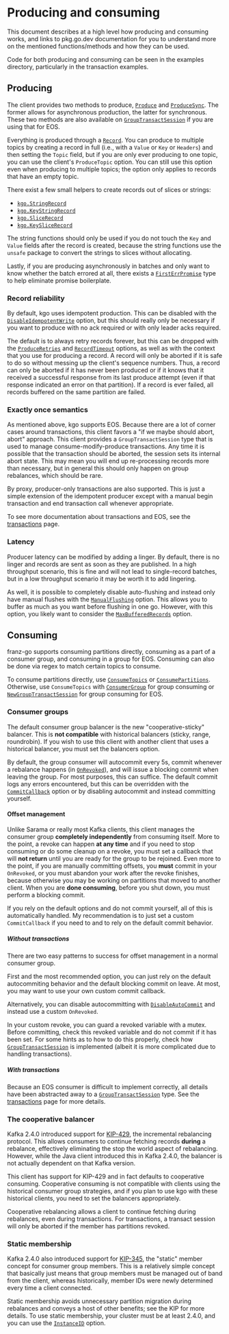 Producing and consuming
===

This document describes at a high level how producing and consuming works, and
links to pkg.go.dev documentation for you to understand more on the mentioned
functions/methods and how they can be used.

Code for both producing and consuming can be seen in the examples directory,
particularly in the transaction examples.

## Producing

The client provides two methods to produce, [`Produce`][1] and
[`ProduceSync`][2]. The former allows for asynchronous production, the latter
for synchronous. These two methods are also available on
[`GroupTransactSession`][3] if you are using that for EOS.

Everything is produced through a [`Record`][4]. You can produce to multiple
topics by creating a record in full (i.e., with a `Value` or `Key` or
`Headers`) and then setting the `Topic` field, but if you are only ever
producing to one topic, you can use the client's `ProduceTopic` option.  You
can still use this option even when producing to multiple topics; the option
only applies to records that have an empty topic.

There exist a few small helpers to create records out of slices or strings:

* [`kgo.StringRecord`][5]
* [`kgo.KeyStringRecord`][6]
* [`kgo.SliceRecord`][7]
* [`kgo.KeySliceRecord`][8]

The string functions should only be used if you do not touch the `Key` and
`Value` fields after the record is created, because the string functions use
the `unsafe` package to convert the strings to slices without allocating.

Lastly, if you are producing asynchronously in batches and only want to know
whether the batch errored at all, there exists a [`FirstErrPromise`][9] type to
help eliminate promise boilerplate.

[1]: https://pkg.go.dev/github.com/twmb/franz-go/pkg/kgo#Client.Produce
[2]: https://pkg.go.dev/github.com/twmb/franz-go/pkg/kgo#Client.ProduceSync
[3]: https://pkg.go.dev/github.com/twmb/franz-go/pkg/kgo#GroupTransactSession
[4]: https://pkg.go.dev/github.com/twmb/franz-go/pkg/kgo#Record
[5]: https://pkg.go.dev/github.com/twmb/franz-go/pkg/kgo#StringRecord
[6]: https://pkg.go.dev/github.com/twmb/franz-go/pkg/kgo#KeyStringRecord
[7]: https://pkg.go.dev/github.com/twmb/franz-go/pkg/kgo#SliceRecord
[8]: https://pkg.go.dev/github.com/twmb/franz-go/pkg/kgo#KeySliceRecord
[9]: https://pkg.go.dev/github.com/twmb/franz-go/pkg/kgo#FirstErrPromise

### Record reliability

By default, kgo uses idempotent production. This can be disabled with the
[`DisableIdempotentWrite`][10] option, but this should really only be necessary
if you want to produce with no ack required or with only leader acks required.

[10]: https://pkg.go.dev/github.com/twmb/franz-go/pkg/kgo#DisableIdempotentWrite

The default is to always retry records forever, but this can be dropped with
the [`ProduceRetries`][11] and [`RecordTimeout`][12] options, as well as with
the context that you use for producing a record. A record will only be aborted
if it is safe to do so without messing up the client's sequence numbers. Thus,
a record can only be aborted if it has never been produced or if it knows that
it received a successful response from its last produce attempt (even if that
response indicated an error on that partition). If a record is ever failed, all
records buffered on the same partition are failed.

[11]: https://pkg.go.dev/github.com/twmb/franz-go/pkg/kgo#ProduceRetries
[12]: https://pkg.go.dev/github.com/twmb/franz-go/pkg/kgo#RecordTimeout

### Exactly once semantics

As mentioned above, kgo supports EOS. Because there are a lot of corner cases
around transactions, this client favors a "if we maybe should abort, abort"
approach. This client provides a `GroupTransactSession` type that is used
to manage consume-modify-produce transactions. Any time it is possible that
the transaction should be aborted, the session sets its internal abort state.
This may mean you will end up re-processing records more than necessary, but
in general this should only happen on group rebalances, which should be rare.

By proxy, producer-only transactions are also supported. This is just a simple
extension of the idempotent producer except with a manual begin transaction and
end transaction call whenever appropriate.

To see more documentation about transactions and EOS, see the
[transactions](./transactions.md) page.

### Latency

Producer latency can be modified by adding a linger. By default, there is no
linger and records are sent as soon as they are published. In a high throughput
scenario, this is fine and will not lead to single-record batches, but in a low
throughput scenario it may be worth it to add lingering.

As well, it is possible to completely disable auto-flushing and instead only
have manual flushes with the
[`ManualFlushing`](https://pkg.go.dev/github.com/twmb/franz-go/pkg/kgo#ManualFlushing)
option. This allows you to buffer as much as you want before flushing in one
go. However, with this option, you likely want to consider the
[`MaxBufferedRecords`](https://pkg.go.dev/github.com/twmb/franz-go/pkg/kgo#MaxBufferedRecords)
option.

## Consuming

franz-go supports consuming partitions directly, consuming as a part of a
consumer group, and consuming in a group for EOS. Consuming can also be done
via regex to match certain topics to consume.

To consume partitions directly, use [`ConsumeTopics`][13] or [`ConsumePartitions`][a]. Otherwise, use
`ConsumeTopics` with [`ConsumerGroup`][14] for group consuming or [`NewGroupTransactSession`][15]
for group consuming for EOS.

[13]: https://pkg.go.dev/github.com/twmb/franz-go/pkg/kgo#Client.ConsumeTopics
[a]: https://pkg.go.dev/github.com/twmb/franz-go/pkg/kgo#Client.ConsumePartitions
[14]: https://pkg.go.dev/github.com/twmb/franz-go/pkg/kgo#Client.ConsumerGroup
[15]: https://pkg.go.dev/github.com/twmb/franz-go/pkg/kgo#NewGroupTransactSession

### Consumer groups

The default consumer group balancer is the new "cooperative-sticky" balancer.
This is **not compatible** with historical balancers (sticky, range, roundrobin).
If you wish to use this client with another client that uses a historical balancer,
you must set the balancers option.

By default, the group consumer will autocommit every 5s, commit whenever a
rebalance happens (in [`OnRevoked`][16]), and will issue a blocking commit when
leaving the group. For most purposes, this can suffice. The default commit logs
any errors encountered, but this can be overridden with the
[`CommitCallback`][16] option or by disabling autocommit and instead committing
yourself.

[16]: https://pkg.go.dev/github.com/twmb/franz-go/pkg/kgo#OnRevoked
[17]: https://pkg.go.dev/github.com/twmb/franz-go/pkg/kgo#CommitCallback

#### Offset management

Unlike Sarama or really most Kafka clients, this client manages the consumer
group **completely independently** from consuming itself. More to the point, a
revoke can happen **at any time** and if you need to stop consuming or do some
cleanup on a revoke, you must set a callback that will **not return** until you
are ready for the group to be rejoined. Even more to the point, if you are
manually committing offsets, you **must** commit in your `OnRevoked`, or you
must abandon your work after the revoke finishes, because otherwise you may be
working on partitions that moved to another client. When you are **done
consuming**, before you shut down, you must perform a blocking commit.

If you rely on the default options and do not commit yourself, all of this is
automatically handled. My recommendation is to just set a custom
`CommitCallback` if you need to and to rely on the default commit behavior.

##### Without transactions

There are two easy patterns to success for offset management in a normal
consumer group.

First and the most recommended option, you can just rely on the default
autocommiting behavior and the default blocking commit on leave. At most, you
may want to use your own custom commit callback.

Alternatively, you can disable autocommitting with [`DisableAutoCommit`][19]
and instead use a custom `OnRevoked`.

[19]: https://pkg.go.dev/github.com/twmb/franz-go/pkg/kgo#DisableAutoCommit

In your custom revoke, you can guard a revoked variable with a mutex. Before
committing, check this revoked variable and do not commit if it has been set.
For some hints as to how to do this properly, check how
[`GroupTransactSession`][20] is implemented (albeit it is more complicated due
to handling transactions).

[20]: https://pkg.go.dev/github.com/twmb/franz-go/pkg/kgo#GroupTransactSession

##### With transactions

Because an EOS consumer is difficult to implement correctly, all details have
been abstracted away to a [`GroupTransactSession`][20] type. See the
[transactions](./transactions.md) page for more details.

### The cooperative balancer

Kafka 2.4.0 introduced support for [KIP-429][21], the incremental rebalancing
protocol. This allows consumers to continue fetching records **during** a
rebalance, effectively eliminating the stop the world aspect of rebalancing.
However, while the Java client introduced this in Kafka 2.4.0, the balancer
is not actually dependent on that Kafka version.

[21]: https://cwiki.apache.org/confluence/display/KAFKA/KIP-429%3A+Kafka+Consumer+Incremental+Rebalance+Protocol

This client has support for KIP-429 and in fact defaults to cooperative
consuming. Cooperative consuming is not compatible with clients using the
historical consumer group strategies, and if you plan to use kgo with these
historical clients, you need to set the balancers appropriately.

Cooperative rebalancing allows a client to continue fetching during rebalances,
even during transactions. For transactions, a transact session will only be
aborted if the member has partitions revoked.

### Static membership

Kafka 2.4.0 also introduced support for [KIP-345][22], the "static" member
concept for consumer group members. This is a relatively simple concept that
basically just means that group members must be managed out of band from the
client, whereas historically, member IDs were newly determined every time a
client connected.

[22]: https://cwiki.apache.org/confluence/display/KAFKA/KIP-345%3A+Introduce+static+membership+protocol+to+reduce+consumer+rebalances

Static membership avoids unnecessary partition migration during rebalances and
conveys a host of other benefits; see the KIP for more details. To use static
membership, your cluster must be at least 2.4.0, and you can use the
[`InstanceID`][23] option.

[23]: https://pkg.go.dev/github.com/twmb/franz-go/pkg/kgo#InstanceID

